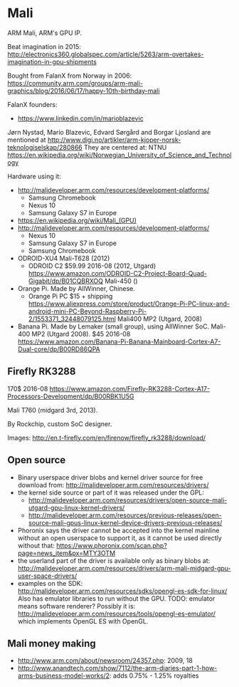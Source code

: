 # Mali

ARM Mali, ARM's GPU IP.

Beat imagination in 2015: <http://electronics360.globalspec.com/article/5263/arm-overtakes-imagination-in-gpu-shipments>

Bought from FalanX from Norway in 2006: <https://community.arm.com/groups/arm-mali-graphics/blog/2016/06/17/happy-10th-birthday-mali>

FalanX founders:

- https://www.linkedin.com/in/marioblazevic

Jørn Nystad, Mario Blazevic, Edvard Sørgård and Borgar Ljosland are mentioned at http://www.digi.no/artikler/arm-kjoper-norsk-teknologiselskap/280866 They are centered at: NTNU https://en.wikipedia.org/wiki/Norwegian_University_of_Science_and_Technology

Hardware using it:

- <http://malideveloper.arm.com/resources/development-platforms/>
    - Samsung Chromebook
    - Nexus 10
    - Samsung Galaxy S7 in Europe
-   <https://en.wikipedia.org/wiki/Mali_(GPU)>
-   <http://malideveloper.arm.com/resources/development-platforms/>
    - Nexus 10
    - Samsung Galaxy S7 in Europe
    - Samsung Chromebook
-   ODROID-XU4 Mali-T628 (2012)
    - ODROID C2 \$59.99 2016-08 (2012, Utgard) <https://www.amazon.com/ODROID-C2-Project-Board-Quad-Gigabit/dp/B01CQBRXOQ> Mali-450 () 
-   Orange Pi. Made by AllWinner, Chinese.
    - Orange Pi PC \$15 + shipping <https://www.aliexpress.com/store/product/Orange-Pi-PC-linux-and-android-mini-PC-Beyond-Raspberry-Pi-2/1553371_32448079125.html> Mali400 MP2 (Utgard, 2008)
-   Banana Pi. Made by Lemaker (small group), using AllWinner SoC. Mali-400 MP2 (Utgard 2008). \$45 2016-08 <https://www.amazon.com/Banana-Pi-Banana-Mainboard-Cortex-A7-Dual-core/dp/B00RD86QPA>

## Firefly RK3288

170\$ 2016-08 <https://www.amazon.com/Firefly-RK3288-Cortex-A17-Processors-Development/dp/B00RBK1U5G>

Mali T760 (midgard 3rd, 2013).

By Rockchip, custom SoC designer.

Images: <http://en.t-firefly.com/en/firenow/firefly_rk3288/download/>

## Open source

-   Binary userspace driver blobs and kernel driver source for free download from: <http://malideveloper.arm.com/resources/drivers/>
-   the kernel side source or part of it was released under the GPL:
    - http://malideveloper.arm.com/resources/drivers/open-source-mali-utgard-gpu-linux-kernel-drivers/
    - http://malideveloper.arm.com/resources/previous-releases/open-source-mali-gpus-linux-kernel-device-drivers-previous-releases/
-   Phoronix says the driver cannot be accepted into the kernel mainline without an open userspace to support it, as it cannot be used directly without that: https://www.phoronix.com/scan.php?page=news_item&px=MTY3OTM
-   the userland part of the driver is available only as binary blobs at: http://malideveloper.arm.com/resources/drivers/arm-mali-midgard-gpu-user-space-drivers/
-   examples on the SDK: <http://malideveloper.arm.com/resources/sdks/opengl-es-sdk-for-linux/> Also has emulator libraries to run without the GPU. TODO: emulator means software renderer? Possibly it is: <http://malideveloper.arm.com/resources/tools/opengl-es-emulator/> which implements OpenGL ES with OpenGL.

## Mali money making

- <http://www.arm.com/about/newsroom/24357.php>: 2009, 18
- <http://www.anandtech.com/show/7112/the-arm-diaries-part-1-how-arms-business-model-works/2>: adds 0.75% - 1.25% royalties
